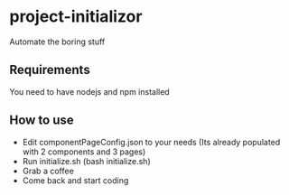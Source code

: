 # project-initializor

Automate the boring stuff

## Requirements

You need to have nodejs and npm installed

## How to use

- Edit componentPageConfig.json to your needs (Its already populated with 2 components and 3 pages)
- Run initialize.sh (bash initialize.sh)
- Grab a coffee
- Come back and start coding
